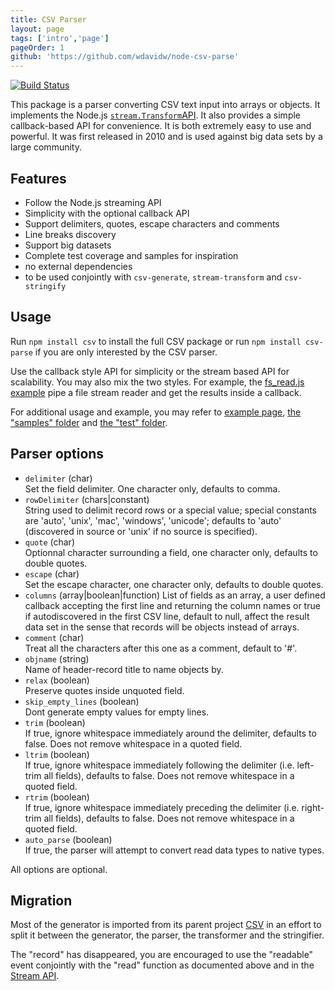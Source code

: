 ```yaml
---
title: CSV Parser
layout: page
tags: ['intro','page']
pageOrder: 1
github: 'https://github.com/wdavidw/node-csv-parse'
---
```


[![Build Status](https://secure.travis-ci.org/wdavidw/node-csv-parse.png)][travis-csv-parse]

This package is a parser converting CSV text input into arrays or objects. It
implements the Node.js [`stream.Transform`API][stream_transform]. It also
provides a simple callback-based API for convenience. It is both extremely easy
to use and powerful. It was first released in 2010 and is used against big data
sets by a large community.

## Features

*   Follow the Node.js streaming API
*   Simplicity with the optional callback API
*   Support delimiters, quotes, escape characters and comments
*   Line breaks discovery
*   Support big datasets
*   Complete test coverage and samples for inspiration
*   no external dependencies
*   to be used conjointly with `csv-generate`, `stream-transform` and `csv-stringify`

## Usage

Run `npm install csv` to install the full CSV package or run
`npm install csv-parse` if you are only interested by the CSV parser.

Use the callback style API for simplicity or the stream based API for
scalability. You may also mix the two styles. For example, the
[fs_read.js example][fs_read] pipe a file stream reader and get the results
inside a callback.

For additional usage and example, you may refer to
[example page](/parse/examples/),
[the "samples" folder][parse-samples] and [the "test" folder][parse-test].

## Parser options

*   `delimiter` (char)   
    Set the field delimiter. One character only, defaults to comma.   
*   `rowDelimiter` (chars|constant)   
    String used to delimit record rows or a special value; special constants are
    'auto', 'unix', 'mac', 'windows', 'unicode'; defaults to 'auto' (discovered
    in source or 'unix' if no source is specified).   
*   `quote` (char)   
    Optionnal character surrounding a field, one character only, defaults to
    double quotes.   
*   `escape` (char)   
    Set the escape character, one character only, defaults to double quotes.   
*   `columns` (array|boolean|function)
    List of fields as an array, a user defined callback accepting the first line
    and returning the column names or true if autodiscovered in the first CSV
    line, default to null, affect the result data set in the sense that records
    will be objects instead of arrays.   
*   `comment` (char)   
    Treat all the characters after this one as a comment, default to '#'.   
*   `objname` (string)   
    Name of header-record title to name objects by.   
*   `relax` (boolean)   
    Preserve quotes inside unquoted field.   
*   `skip_empty_lines` (boolean)   
    Dont generate empty values for empty lines.   
*   `trim` (boolean)   
    If true, ignore whitespace immediately around the delimiter, defaults to
    false. Does not remove whitespace in a quoted field.   
*   `ltrim` (boolean)   
    If true, ignore whitespace immediately following the delimiter (i.e.
    left-trim all fields), defaults to false. Does not remove whitespace in a quoted field.
*   `rtrim` (boolean)   
    If true, ignore whitespace immediately preceding the delimiter (i.e.
    right-trim all fields), defaults to false.  Does not remove whitespace in a quoted field.
*   `auto_parse` (boolean)   
    If true, the parser will attempt to convert read data types to native types.   

All options are optional.

## Migration

Most of the generator is imported from its parent project [CSV][csv] in an
effort to split it between the generator, the parser, the transformer and the
stringifier.

The "record" has disappeared, you are encouraged to use the "readable" event
conjointly with the "read" function as documented above and in the
[Stream API][stream_transform].

[csv]: https://github.com/wdavidw/node-csv
[travis-csv-parse]: http://travis-ci.org/wdavidw/node-csv-parse
[stream_transform]: http://nodejs.org/api/stream.html#stream_class_stream_transform
[fs_read]: https://github.com/wdavidw/node-csv-parse/tree/master/samples/fs_read.js
[parse-samples]: https://github.com/wdavidw/node-csv-parse/tree/master/samples
[parse-test]: https://github.com/wdavidw/node-csv-parse/tree/master/test
[stream_transform]: http://nodejs.org/api/stream.html#stream_class_stream_transform

